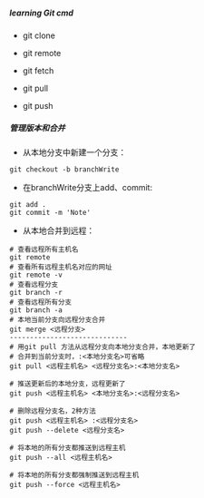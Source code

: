 ##### learning Git cmd

- git clone

- git remote

- git fetch

- git pull

- git push

#####  管理版本和合并
- 从本地分支中新建一个分支：
```shell
git checkout -b branchWrite
```

- 在branchWrite分支上add、commit:
```shell
git add .
git commit -m 'Note'
```

- 从本地合并到远程：
```shell
# 查看远程所有主机名
git remote
# 查看所有远程主机名对应的网址
git remote -v
# 查看远程分支
git branch -r
# 查看远程所有分支
git branch -a
# 本地当前分支向远程分支合并
git merge <远程分支>
-----------------------------
# 用git pull 方法从远程分支向本地分支合并，本地更新了
# 合并到当前分支时，:<本地分支名>可省略 
git pull <远程主机名> <远程分支名>:<本地分支名>

# 推送更新后的本地分支，远程更新了
git push <远程主机名> <本地分支名>:<远程分支名>

# 删除远程分支名，2种方法
git push <远程主机名> :<远程分支名>
git push --delete <远程分支名>

# 将本地的所有分支都推送到远程主机
git push --all <远程主机名>

# 将本地的所有分支都强制推送到远程主机
git push --force <远程主机名>
```






